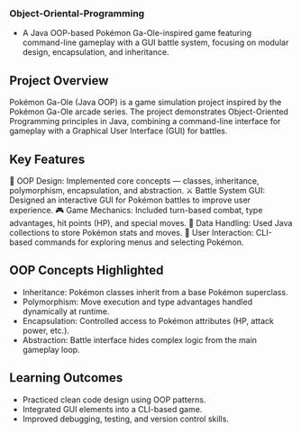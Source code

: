 ### Object-Oriental-Programming
- A Java OOP-based Pokémon Ga-Ole-inspired game featuring command-line gameplay with a GUI battle system, focusing on modular design, encapsulation, and inheritance.

## Project Overview
Pokémon Ga-Ole (Java OOP) is a game simulation project inspired by the Pokémon Ga-Ole arcade series.
The project demonstrates Object-Oriented Programming principles in Java, combining a command-line interface for gameplay with a Graphical User Interface (GUI) for battles.

## Key Features
🐉 OOP Design: Implemented core concepts — classes, inheritance, polymorphism, encapsulation, and abstraction.
⚔️ Battle System GUI: Designed an interactive GUI for Pokémon battles to improve user experience.
🎮 Game Mechanics: Included turn-based combat, type advantages, hit points (HP), and special moves.
💾 Data Handling: Used Java collections to store Pokémon stats and moves.
🔑 User Interaction: CLI-based commands for exploring menus and selecting Pokémon.


## OOP Concepts Highlighted
- Inheritance: Pokémon classes inherit from a base Pokémon superclass.
- Polymorphism: Move execution and type advantages handled dynamically at runtime.
- Encapsulation: Controlled access to Pokémon attributes (HP, attack power, etc.).
- Abstraction: Battle interface hides complex logic from the main gameplay loop.

## Learning Outcomes
- Practiced clean code design using OOP patterns.
- Integrated GUI elements into a CLI-based game.
- Improved debugging, testing, and version control skills.

